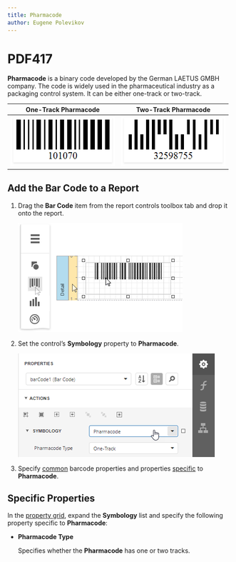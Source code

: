 ```yaml
---
title: Pharmacode
author: Eugene Polevikov
---
```

# PDF417

**Pharmacode** is a binary code developed by the German LAETUS GMBH company. The code is widely used in the pharmaceutical industry as a packaging control system. It can be either one-track or two-track.

| One-Track Pharmacode | Two-Track Pharmacode |
| :---: | :---: |
| ![pharmacode-one-track](../../../../images/pharmacode-one-track.png) | ![pharmacode-two-track](../../../../images/pharmacode-two-track.png) |

## Add the Bar Code to a Report

1. Drag the **Bar Code** item from the report controls toolbox tab and drop it onto the report. 

    ![](../../../../images/eurd-web-add-bar-code-to-report.png)

2. Set the control’s **Symbology** property to **Pharmacode**. 

    ![](../../../../images/pharmacode-in-designer.png)

3. Specify [common](add-bar-codes-to-a-report.md) barcode properties and properties [specific](#specific-properties) to **Pharmacode**.

## Specific Properties

In the [property grid](../../report-designer-tools/ui-panels/properties-panel.md), expand the **Symbology** list and specify the following property specific to **Pharmacode**:

* **Pharmacode Type**

  Specifies whether the **Pharmacode** has one or two tracks. 